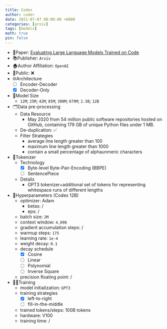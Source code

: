 ```yaml
---
title: Codex
author: coder
date: 2021-07-07 00:00:00 +0800
categories: [arxiv]
tags: [models]
math: true
pin: false
---
```


- 📙Paper: [Evaluating Large Language Models Trained on Code](https://arxiv.org/pdf/2107.03374.pdf)
- 📚Publisher: `Arxiv`
- 🏠Author Affiliation: `OpenAI`
- 🔑Public: ❌
- 🌐Architecture
  + [ ] Encoder-Decoder
  + [x] Decoder-Only
- 📏Model Size
  + `12M`; `25M`; `42M`; `85M`; `300M`; `679M`; `2.5B`; `12B`
- 🗂️Data pre-processing
  + Data Resource
    * May 2020 from 54 million public software repositories hosted on GitHub, containing 179 GB of unique Python files under 1 MB.
  + De-duplication: ✅
  + Filter Strategies
    * average line length greater than 100
    * maximum line length greater than 1000
    * contain a small percentage of alphaunmeric characters
- 🍉Tokenizer
  + Technology
    * [x] Byte-level Byte-Pair-Encoding (BBPE)
    * [ ] SentencePiece
  + Details
    * GPT3 tokenizer+additional set of tokens for representing whitespace runs of different lengths
- 🧪Hyperparameters (Codex 12B)
  + optimizer: Adam
    * betas: /
    * eps: /
  + batch size: `2M`
  + context window: `4,096`
  + gradient accumulation steps: /
  + warmup steps: `175`
  + learning rate: `1e-4`
  + weight decay: `0.1`
  + decay schedule
    * [x] Cosine
    * [ ] Linear
    * [ ] Polynomial
    * [ ] Inverse Square
  + precision floating point: /
- 🏃‍♀️Training
  + model initialization: `GPT3`
  + training strategies
    * [x] left-to-right
    * [ ] fill-in-the-middle
  + trained tokens/steps: 100B tokens
  + hardware: V100
  + training time: /
